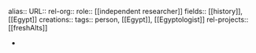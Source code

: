 alias::
URL::
rel-org::
role:: [[independent researcher]]
fields:: [[history]], [[Egypt]]
creations::
tags:: person, [[Egypt]], [[Egyptologist]]
rel-projects:: [[freshAlts]]

-
